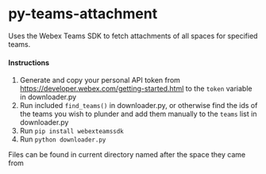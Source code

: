 # py-teams-attachment

Uses the Webex Teams SDK to fetch attachments of all spaces for specified teams. 

#### Instructions

1. Generate and copy your personal API token from https://developer.webex.com/getting-started.html to the `token` variable in downloader.py
2. Run included `find_teams()` in downloader.py, or otherwise find the ids of the teams you wish to plunder and add them manually to the `teams` list in downloader.py
3. Run `pip install webexteamssdk`
4. Run `python downloader.py`

Files can be found in current directory named after the space they came from
